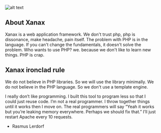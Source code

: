![alt text](https://2lzddc1lqqxa2nsu0c3o7zrd-wpengine.netdna-ssl.com/wp-content/uploads/2019/02/xanax-addiction.jpg)


## About Xanax

Xanax is a web application framework. We don't trust php, php is dissonance, make headache, pain itself.
The problem with PHP is in the language. If you can't change the fundamentals, it doesn't solve the problem.
Who wants to use PHP? we. because we don't like to learn new things. PHP is crap.

## Xanax ironclad rule

We do not believe in PHP libraries. So we will use the library minimally.
We do not believe in the PHP language. So we don't use a template engine.

I really don’t like programming. I built this tool to program less so that I could just reuse code.
I’m not a real programmer. I throw together things until it works then I move on. The real programmers will say “Yeah it works but you’re leaking memory everywhere. Perhaps we should fix that.” I’ll just restart Apache every 10 requests.
- Rasmus Lerdorf

